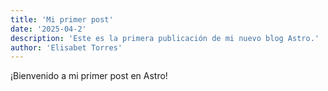 ```yaml
---
title: 'Mi primer post'
date: '2025-04-2'
description: 'Este es la primera publicación de mi nuevo blog Astro.'
author: 'Elisabet Torres'
---
```


¡Bienvenido a mi primer post en Astro!
